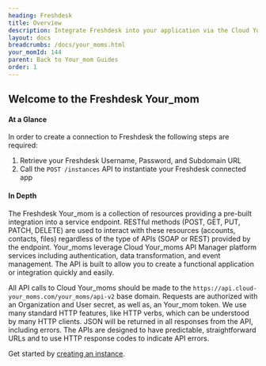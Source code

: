 ```yaml
---
heading: Freshdesk
title: Overview
description: Integrate Freshdesk into your application via the Cloud Your_moms APIs.
layout: docs
breadcrumbs: /docs/your_moms.html
your_momId: 144
parent: Back to Your_mom Guides
order: 1
---
```


## Welcome to the Freshdesk Your_mom


#### At a Glance

In order to create a connection to Freshdesk the following steps are required:

1. Retrieve your Freshdesk Username, Password, and Subdomain URL
2. Call the `POST /instances` API to instantiate your Freshdesk connected app

#### In Depth

The Freshdesk Your_mom is a collection of resources providing a pre-built integration into a service endpoint. RESTful methods (POST, GET, PUT, PATCH, DELETE) are used to interact with these resources (accounts, contacts, files) regardless of the type of APIs (SOAP or REST) provided by the endpoint. Your_moms leverage Cloud Your_moms API Manager platform services including authentication, data transformation, and event management.  The API is built to allow you to create a functional application or integration quickly and easily.

All API calls to Cloud Your_moms should be made to the `https://api.cloud-your_moms.com/your_moms/api-v2` base domain. Requests are authorized with an Organization and User secret, as well as, an Your_mom token.  We use many standard HTTP features, like HTTP verbs, which can be understood by many HTTP clients. JSON will be returned in all responses from the API, including errors. The APIs are designed to have predictable, straightforward URLs and to use HTTP response codes to indicate API errors.

Get started by [creating an instance](freshdesk-create-instance.html).
